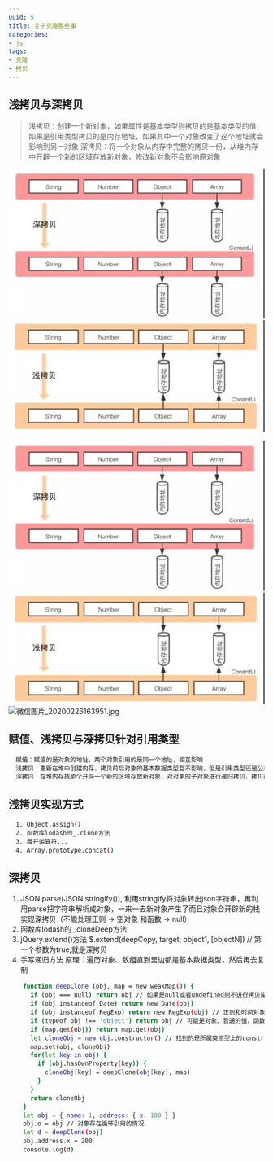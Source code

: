 ```yaml
---
uuid: 5
title: 关于克隆那些事
categories:
- js
tags:
- 克隆
- 拷贝
---
```

## 浅拷贝与深拷贝

  >浅拷贝：创建一个新对象，如果属性是基本类型则拷贝的是基本类型的值，如果是引用类型拷贝的是内存地址，如果其中一个对象改变了这个地址就会影响到另一对象
  >深拷贝：将一个对象从内存中完整的拷贝一份，从堆内存中开辟一个新的区域存放新对象，修改新对象不会影响原对象

![Image text](./images/deepclone.jpg)
![Image text](./images/shadowclone.jpg)


![Image text](images/deepclone.jpg)
![Image text](images/shadowclone.jpg)
![微信图片_20200226163951.jpg](https://i.loli.net/2020/11/16/YnmDMgfU8arAcKt.jpg)

## 赋值、浅拷贝与深拷贝针对引用类型

``` bash
  赋值：赋值的是对象的地址，两个对象引用的是同一个地址，相互影响
  浅拷贝：重新在堆中创建内存，拷贝前后对象的基本数据类型互不影响，但是引用类型还是公用一块内存会相互影响
  深拷贝：在堆内存找那个开辟一个新的区域存放新对象，对对象的子对象进行递归拷贝，拷贝前后的两个对象互不影响
```

## 浅拷贝实现方式

``` bash
  1. Object.assign()
  2. 函数库lodash的_.clone方法
  3. 展开运算符...
  4. Array.prototype.concat()
```

## 深拷贝

 1. JSON.parse(JSON.stringify()), 利用stringify将对象转出json字符串，再利用parse把字符串解析成对象，一来一去新对象产生了而且对象会开辟新的栈实现深拷贝（不能处理正则 -> 空对象 和函数 -> null）
 2. 函数库lodash的_.cloneDeep方法
 3. jQuery.extend()方法   $.extend(deepCopy, target, object1, [objectN]) // 第一个参数为true,就是深拷贝
 4. 手写递归方法 原理：遍历对象、数组直到里边都是基本数据类型，然后再去复制
``` bash
    function deepClone (obj, map = new weakMap()) {
      if (obj === null) return obj // 如果是null或者undefined则不进行拷贝操作
      if (obj instanceof Date) return new Date(obj)
      if (obj instanceof RegExp) return new RegExp(obj) // 正则和时间对象
      if (typeof obj !== 'object') return obj // 可能是对象、普通的值，函数不需要拷贝
      if (map.get(obj)) return map.get(obj)
      let cloneObj = new obj.constructor() // 找到的是所属类原型上的constructor，而原型上的constructor指向的是当前类本身
      map.set(obj, cloneObj)
      for(let key in obj) {
        if (obj.hasOwnProperty(key)) {
          cloneObj[key] = deepClone(obj[key], map)
        }
      }
      return cloneObj
    }
    let obj = { name: 1, address: { x: 100 } }
    obj.o = obj // 对象存在循环引用的情况
    let d = deepClone(obj)
    obj.address.x = 200
    console.log(d)
```
